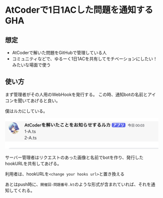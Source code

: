 # AtCoderで1日1ACした問題を通知するGHA

## 想定

- AtCoderで解いた問題をGitHubで管理している人
- コミュニティなどで、ゆるーく1日1ACを共有してモチベーションにしたい！ みたいな場面で使う

## 使い方

まず管理者がその人用のWebHookを発行する。
この時、通知botの名前とアイコンを聞いてあげると良い。

僕はルカにしている。

![](2024-10-23-00-10-26.png)

サーバー管理者はリクエストのあった画像と名前でbotを作り、発行したhookURLを共有してあげる。

利用者は、hookURLを`<change your hooks url>`と置き換える

あとはpush時に、`開催回-問題番号.kt`のような形式が含まれていれば、それを通知してくれる。